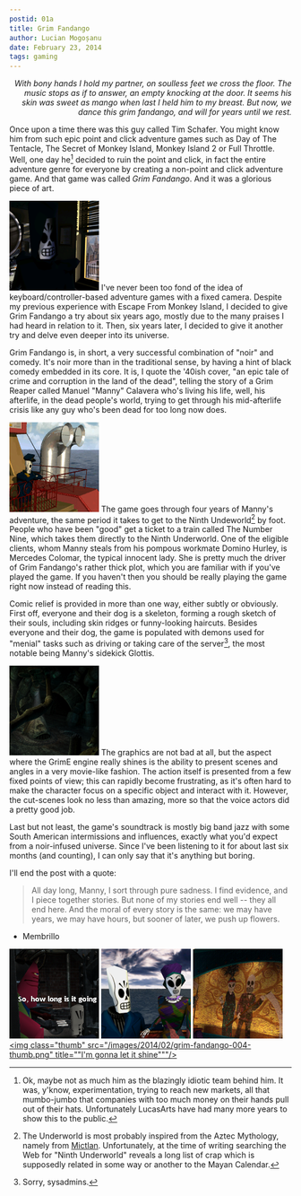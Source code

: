 ```yaml
---
postid: 01a
title: Grim Fandango
author: Lucian Mogoșanu
date: February 23, 2014
tags: gaming
---
```


<p style="text-align: right"><em>With bony hands I hold my partner,  
on soulless feet we cross the floor.  
The music stops as if to answer,  
an empty knocking at the door.  
It seems his skin was sweet as mango  
when last I held him to my breast.  
But now, we dance this grim fandango,  
and will for years until we rest.</em></p>

Once upon a time there was this guy called Tim Schafer. You might know him from
such epic point and click adventure games such as Day of The Tentacle, The
Secret of Monkey Island, Monkey Island 2 or Full Throttle. Well, one day he[^1]
decided to ruin the point and click, in fact the entire adventure genre for
everyone by creating a non-point and click adventure game. And that game was
called *Grim Fandango*. And it was a glorious piece of art.

<span class="imgleft"><a href="/images/2014/02/grim-fandango-001.png"> <img
class="thumb" src="/images/2014/02/grim-fandango-001-thumb.png"
title="The Grim Reaper himself."/></a></span>
I've never been too fond of the idea of keyboard/controller-based adventure
games with a fixed camera. Despite my previous experience with Escape From
Monkey Island, I decided to give Grim Fandango a try about six years ago,
mostly due to the many praises I had heard in relation to it. Then, six years
later, I decided to give it another try and delve even deeper into its
universe.

Grim Fandango is, in short, a very successful combination of "noir" and comedy.
It's noir more than in the traditional sense, by having a hint of black comedy
embedded in its core. It is, I quote the '40ish cover, "an epic tale of crime
and corruption in the land of the dead", telling the story of a Grim Reaper
called Manuel "Manny" Calavera who's living his life, well, his afterlife, in
the dead people's world, trying to get through his mid-afterlife crisis like
any guy who's been dead for too long now does.

<span class="imgright"><a href="/images/2014/02/grim-fandango-003.png"> <img
class="thumb" src="/images/2014/02/grim-fandango-003-thumb.png"
title="A cap'n and his lady... ship... ladyship."/></a></span>
The game goes through four years of Manny's adventure, the same period it takes
to get to the Ninth Undeworld[^2] by foot. People who have been "good" get a
ticket to a train called The Number Nine, which takes them directly to the
Ninth Underworld. One of the eligible clients, whom Manny steals from his
pompous workmate Domino Hurley, is Mercedes Colomar, the typical innocent lady.
She is pretty much the driver of Grim Fandango's rather thick plot, which you
are familiar with if you've played the game. If you haven't then you should be
really playing the game right now instead of reading this.

Comic relief is provided in more than one way, either subtly or obviously.
First off, everyone and their dog is a skeleton, forming a rough sketch of
their souls, including skin ridges or funny-looking haircuts. Besides everyone
and their dog, the game is populated with demons used for "menial" tasks such
as driving or taking care of the server[^3], the most notable being Manny's
sidekick Glottis.

<span class="imgleft"><a href="/images/2014/02/grim-fandango-006.png"> <img
class="thumb" src="/images/2014/02/grim-fandango-006-thumb.png"
title="Beautiful artwork."/></a></span>
The graphics are not bad at all, but the aspect where the GrimE engine really
shines is the ability to present scenes and angles in a very movie-like
fashion. The action itself is presented from a few fixed points of view; this
can rapidly become frustrating, as it's often hard to make the character focus
on a specific object and interact with it. However, the cut-scenes look no less
than amazing, more so that the voice actors did a pretty good job.

Last but not least, the game's soundtrack is mostly big band jazz with some
South American intermissions and influences, exactly what you'd expect from a
noir-infused universe. Since I've been listening to it for about last six
months (and counting), I can only say that it's anything but boring.

I'll end the post with a quote:

> All day long, Manny, I sort through pure sadness. I find evidence, and I
> piece together stories. But none of my stories end well -- they all end here.
> And the moral of every story is the same: we may have years, we may have
> hours, but sooner of later, we push up flowers.

* Membrillo

<span><a href="/images/2014/02/grim-fandango-007.png"><img class="thumb"
src="/images/2014/02/grim-fandango-007-thumb.png"
title="The server guy."/></a></span>
<span><a href="/images/2014/02/grim-fandango-005.png"><img class="thumb"
src="/images/2014/02/grim-fandango-005-thumb.png"
title="Happy couple."/></a></span>
<span><a href="/images/2014/02/grim-fandango-002.png"><img class="thumb"
src="/images/2014/02/grim-fandango-002-thumb.png"
title="Gambling is fun, except when you've got a gambling problem."/></a></span>  
<span><a href="/images/2014/02/grim-fandango-004.png"><img class="thumb"
src="/images/2014/02/grim-fandango-004-thumb.png"
title="&quot;I'm gonna let it shine&quot;""/></a></span>

[^1]: Ok, maybe not as much him as the blazingly idiotic team behind him. It
was, y'know, experimentation, trying to reach new markets, all that mumbo-jumbo
that companies with too much money on their hands pull out of their hats.
Unfortunately LucasArts have had many more years to show this to the public.

[^2]: The Underworld is most probably inspired from the Aztec Mythology, namely
from [Mictlan][1]. Unfortunately, at the time of writing searching the Web for
"Ninth Underworld" reveals a long list of crap which is supposedly related in
some way or another to the Mayan Calendar.

[^3]: Sorry, sysadmins.

[1]: http://en.wikipedia.org/wiki/Mictlan
